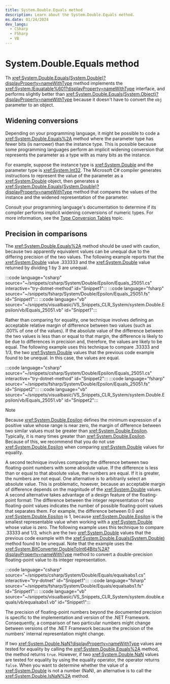 ```yaml
---
title: System.Double.Equals method
description: Learn about the System.Double.Equals method.
ms.date: 01/24/2024
dev_langs:
  - CSharp
  - FSharp
  - VB
---
```

# System.Double.Equals method

Th <xref:System.Double.Equals(System.Double)?displayProperty=nameWithType> method implements the <xref:System.IEquatable%601?displayProperty=nameWithType> interface, and performs slightly better than <xref:System.Double.Equals(System.Object)?displayProperty=nameWithType> because it doesn't have to convert the `obj` parameter to an object.

## Widening conversions

Depending on your programming language, it might be possible to code a <xref:System.Double.Equals%2A> method where the parameter type has fewer bits (is narrower) than the instance type. This is possible because some programming languages perform an implicit widening conversion that represents the parameter as a type with as many bits as the instance.

For example, suppose the instance type is <xref:System.Double> and the parameter type is <xref:System.Int32>. The Microsoft C# compiler generates instructions to represent the value of the parameter as a <xref:System.Double> object, then generates a <xref:System.Double.Equals(System.Double)?displayProperty=nameWithType> method that compares the values of the instance and the widened representation of the parameter.

Consult your programming language's documentation to determine if its compiler performs implicit widening conversions of numeric types. For more information, see the [Type Conversion Tables](../../standard/base-types/conversion-tables.md) topic.

## Precision in comparisons

The <xref:System.Double.Equals%2A> method should be used with caution, because two apparently equivalent values can be unequal due to the differing precision of the two values. The following example reports that the <xref:System.Double> value .333333 and the <xref:System.Double> value returned by dividing 1 by 3 are unequal.

:::code language="csharp" source="~/snippets/csharp/System/Double/Epsilon/Equals_25051.cs" interactive="try-dotnet-method" id="Snippet1":::
:::code language="fsharp" source="~/snippets/fsharp/System/Double/Epsilon/Equals_25051.fs" id="Snippet1":::
:::code language="vb" source="~/snippets/visualbasic/VS_Snippets_CLR_System/system.Double.Epsilon/vb/Equals_25051.vb" id="Snippet1":::

Rather than comparing for equality, one technique involves defining an acceptable relative margin of difference between two values (such as .001% of one of the values). If the absolute value of the difference between the two values is less than or equal to that margin, the difference is likely to be due to differences in precision and, therefore, the values are likely to be equal. The following example uses this technique to compare .33333 and 1/3, the two <xref:System.Double> values that the previous code example found to be unequal. In this case, the values are equal.

:::code language="csharp" source="~/snippets/csharp/System/Double/Epsilon/Equals_25051.cs" interactive="try-dotnet-method" id="Snippet2":::
:::code language="fsharp" source="~/snippets/fsharp/System/Double/Epsilon/Equals_25051.fs" id="Snippet2":::
:::code language="vb" source="~/snippets/visualbasic/VS_Snippets_CLR_System/system.Double.Epsilon/vb/Equals_25051.vb" id="Snippet2":::

> [!NOTE]
> Because <xref:System.Double.Epsilon> defines the minimum expression of a positive value whose range is near zero, the margin of difference between two similar values must be greater than <xref:System.Double.Epsilon>. Typically, it is many times greater than <xref:System.Double.Epsilon>. Because of this, we recommend that you do not use <xref:System.Double.Epsilon> when comparing <xref:System.Double> values for equality.

A second technique involves comparing the difference between two floating-point numbers with some absolute value. If the difference is less than or equal to that absolute value, the numbers are equal. If it is greater, the numbers are not equal. One alternative is to arbitrarily select an absolute value. This is problematic, however, because an acceptable margin of difference depends on the magnitude of the <xref:System.Double> values. A second alternative takes advantage of a design feature of the floating-point format: The difference between the integer representation of two floating-point values indicates the number of possible floating-point values that separates them. For example, the difference between 0.0 and <xref:System.Double.Epsilon> is 1, because <xref:System.Double.Epsilon> is the smallest representable value when working with a <xref:System.Double> whose value is zero. The following example uses this technique to compare .33333 and 1/3, which are the two <xref:System.Double> values that the previous code example with the <xref:System.Double.Equals(System.Double)> method found to be unequal. Note that the example uses the <xref:System.BitConverter.DoubleToInt64Bits%2A?displayProperty=nameWithType> method to convert a double-precision floating-point value to its integer representation.

:::code language="csharp" source="~/snippets/csharp/System/Double/Equals/equalsabs1.cs" interactive="try-dotnet" id="Snippet1":::
:::code language="fsharp" source="~/snippets/fsharp/System/Double/Equals/equalsabs1.fs" id="Snippet1":::
:::code language="vb" source="~/snippets/visualbasic/VS_Snippets_CLR_System/system.double.equals/vb/equalsabs1.vb" id="Snippet1":::

The precision of floating-point numbers beyond the documented precision is specific to the implementation and version of the .NET Framework. Consequently, a comparison of two particular numbers might change between versions of the .NET Framework because the precision of the numbers' internal representation might change.

If two <xref:System.Double.NaN?displayProperty=nameWithType> values are tested for equality by calling the <xref:System.Double.Equals%2A> method, the method returns `true`. However, if two <xref:System.Double.NaN> values are tested for equality by using the equality operator, the operator returns `false`. When you want to determine whether the value of a <xref:System.Double> is not a number (NaN), an alternative is to call the <xref:System.Double.IsNaN%2A> method.
